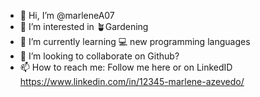 - 👋 Hi, I’m @marleneA07
- 👀 I’m interested in 🪴Gardening
- 🌱 I’m currently learning 💻 new programming languages 
- 💞️ I’m looking to collaborate on Github?
- 📫 How to reach me: Follow me here or on LinkedID https://www.linkedin.com/in/12345-marlene-azevedo/
<!---
marleneA07/marleneA07 is a ✨ special ✨ repository because its `README.md` (this file) appears on your GitHub profile.
You can click the Preview link to take a look at your changes.
--->

